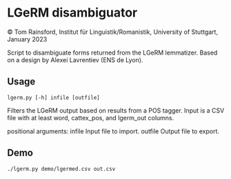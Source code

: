 # LGeRM disambiguator

© Tom Rainsford, Institut für Linguistik/Romanistik, University of Stuttgart, January 2023

Script to disambiguate forms returned from the LGeRM lemmatizer. 
Based on a design by Alexei Lavrentiev (ENS de Lyon).

## Usage

```
lgerm.py [-h] infile [outfile]
```

Filters the LGeRM output based on results from a POS tagger. Input is a
CSV file with at least word, cattex_pos, and lgerm_out columns.

positional arguments:
  infile      Input file to import.
  outfile     Output file to export.
  
## Demo

```
./lgerm.py demo/lgermed.csv out.csv
```





